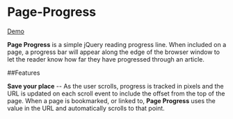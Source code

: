 # Page-Progress

[Demo](http://www.jamesjboyer.com/projects/page-progress)

**Page Progress** is a simple jQuery reading progress line. When included on a page, a progress bar will appear along the edge of the browser window to let the reader know how far they have progressed through an article.

##Features

**Save your place** -- As the user scrolls, progress is tracked in pixels and the URL is updated on each scroll event to include the offset from the top of the page. When a page is bookmarked, or linked to, **Page Progress** uses the value in the URL and automatically scrolls to that point.